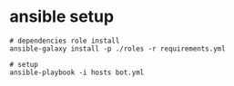 # ansible setup

```
# dependencies role install
ansible-galaxy install -p ./roles -r requirements.yml
```

```
# setup
ansible-playbook -i hosts bot.yml
```
